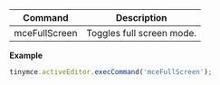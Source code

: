 
| Command       | Description               |
| ------------- | ------------------------- |
| mceFullScreen | Toggles full screen mode. |

**Example**

```js
tinymce.activeEditor.execCommand('mceFullScreen');
```